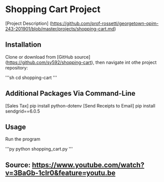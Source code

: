 # Shopping Cart Project

[Project Description]
(https://github.com/prof-rossetti/georgetown-opim-243-201901/blob/master/projects/shopping-cart.md)

## Installation

Clone or download from [GitHub source] (https://github.com/sy592/shopping-cart), then navigate int othe project repository:

'''sh
cd shopping-cart
'''

## Additional Packages Via Command-Line

[Sales Tax]
pip install python-dotenv
[Send Receipts to Email]
pip install sendgrid==6.0.5

## Usage

Run the program

'''py
python shopping_cart.py
'''

## Source: https://www.youtube.com/watch?v=3BaGb-1cIr0&feature=youtu.be